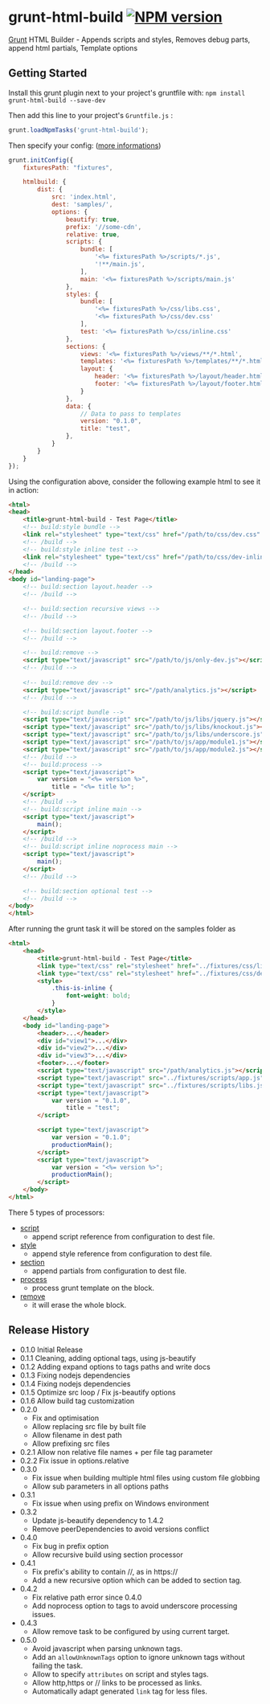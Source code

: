# grunt-html-build [![NPM version](https://badge.fury.io/js/grunt-html-build.png)](http://badge.fury.io/js/grunt-html-build)

[Grunt][grunt] HTML Builder - Appends scripts and styles, Removes debug parts, append html partials, Template options

## Getting Started

Install this grunt plugin next to your project's gruntfile with: `npm install grunt-html-build --save-dev`

Then add this line to your project's `Gruntfile.js` :

```javascript
grunt.loadNpmTasks('grunt-html-build');
```

Then specify your config: ([more informations][doc-options])

```javascript
grunt.initConfig({
    fixturesPath: "fixtures",

    htmlbuild: {
        dist: {
            src: 'index.html',
            dest: 'samples/',
            options: {
                beautify: true,
                prefix: '//some-cdn',
                relative: true,
                scripts: {
                    bundle: [
                        '<%= fixturesPath %>/scripts/*.js',
                        '!**/main.js',
                    ],
                    main: '<%= fixturesPath %>/scripts/main.js'
                },
                styles: {
                    bundle: [
                        '<%= fixturesPath %>/css/libs.css',
                        '<%= fixturesPath %>/css/dev.css'
                    ],
                    test: '<%= fixturesPath %>/css/inline.css'
                },
                sections: {
                    views: '<%= fixturesPath %>/views/**/*.html',
                    templates: '<%= fixturesPath %>/templates/**/*.html',
                    layout: {
                        header: '<%= fixturesPath %>/layout/header.html',
                        footer: '<%= fixturesPath %>/layout/footer.html'
                    }
                },
                data: {
                    // Data to pass to templates
                    version: "0.1.0",
                    title: "test",
                },
            }
        }
    }
});
```

Using the configuration above, consider the following example html to see it in action:

```html
<html>
<head>
    <title>grunt-html-build - Test Page</title>
    <!-- build:style bundle -->
    <link rel="stylesheet" type="text/css" href="/path/to/css/dev.css" />
    <!-- /build -->
    <!-- build:style inline test -->
    <link rel="stylesheet" type="text/css" href="/path/to/css/dev-inline.css" />
    <!-- /build -->
</head>
<body id="landing-page">
    <!-- build:section layout.header -->
    <!-- /build -->

    <!-- build:section recursive views -->
    <!-- /build -->

    <!-- build:section layout.footer -->
    <!-- /build -->

    <!-- build:remove -->
    <script type="text/javascript" src="/path/to/js/only-dev.js"></script>
    <!-- /build -->
    
    <!-- build:remove dev -->
    <script type="text/javascript" src="/path/analytics.js"></script>
    <!-- /build -->

    <!-- build:script bundle -->
    <script type="text/javascript" src="/path/to/js/libs/jquery.js"></script>
    <script type="text/javascript" src="/path/to/js/libs/knockout.js"></script>
    <script type="text/javascript" src="/path/to/js/libs/underscore.js"></script>
    <script type="text/javascript" src="/path/to/js/app/module1.js"></script>
    <script type="text/javascript" src="/path/to/js/app/module2.js"></script>
    <!-- /build -->
    <!-- build:process -->
    <script type="text/javascript">
        var version = "<%= version %>",
            title = "<%= title %>";
    </script>
    <!-- /build -->
    <!-- build:script inline main -->
    <script type="text/javascript">
        main();
    </script>
    <!-- /build -->
    <!-- build:script inline noprocess main -->
    <script type="text/javascript">
        main();
    </script>
    <!-- /build -->

    <!-- build:section optional test -->
    <!-- /build -->
</body>
</html>
```

After running the grunt task it will be stored on the samples folder as

```html
<html>
    <head>
        <title>grunt-html-build - Test Page</title>
        <link type="text/css" rel="stylesheet" href="../fixtures/css/libs.css" />
        <link type="text/css" rel="stylesheet" href="../fixtures/css/dev.css" />
        <style>
            .this-is-inline {
                font-weight: bold;
            }
        </style>
    </head>
    <body id="landing-page">
        <header>...</header>
        <div id="view1">...</div>
        <div id="view2">...</div>
        <div id="view3">...</div>
        <footer>...</footer>
        <script type="text/javascript" src="/path/analytics.js"></script>
        <script type="text/javascript" src="../fixtures/scripts/app.js"></script>
        <script type="text/javascript" src="../fixtures/scripts/libs.js"></script>
        <script type="text/javascript">
            var version = "0.1.0",
                title = "test";
        </script>

        <script type="text/javascript">
            var version = "0.1.0";
            productionMain();
        </script>
        <script type="text/javascript">
            var version = "<%= version %>";
            productionMain();
        </script>
    </body>
</html>
```

There 5 types of processors:

 * [script][doc-scripts-styles]
    * append script reference from configuration to dest file.
 * [style][doc-scripts-styles]
    * append style reference from configuration to dest file.
 * [section][doc-sections]
    * append partials from configuration to dest file.
 * [process][doc-process]
    * process grunt template on the block.
 * [remove][doc-remove]
    * it will erase the whole block.

[grunt]: https://github.com/gruntjs/grunt
[doc-options]: https://github.com/spatools/grunt-html-build/wiki/Task-Options
[doc-scripts-styles]: https://github.com/spatools/grunt-html-build/wiki/Linking-Scripts-and-Styles
[doc-sections]: https://github.com/spatools/grunt-html-build/wiki/Creating-HTML-Sections
[doc-process]: https://github.com/spatools/grunt-html-build/wiki/Using-HTML-as-Template
[doc-remove]: https://github.com/spatools/grunt-html-build/wiki/Removing-parts
[doc-reuse]: https://github.com/spatools/grunt-html-build/wiki/Creating-reusable-HTML-Layout-Template

## Release History
* 0.1.0 Initial Release
* 0.1.1 Cleaning, adding optional tags, using js-beautify
* 0.1.2 Adding expand options to tags paths and write docs
* 0.1.3 Fixing nodejs dependencies
* 0.1.4 Fixing nodejs dependencies
* 0.1.5 Optimize src loop / Fix js-beautify options
* 0.1.6 Allow build tag customization
* 0.2.0 
    * Fix and optimisation
    * Allow replacing src file by built file
    * Allow filename in dest path
    * Allow prefixing src files
* 0.2.1 Allow non relative file names + per file tag parameter
* 0.2.2 Fix issue in options.relative
* 0.3.0
    * Fix issue when building multiple html files using custom file globbing
    * Allow sub parameters in all options paths
* 0.3.1
    * Fix issue when using prefix on Windows environment
* 0.3.2
    * Update js-beautify dependency to 1.4.2
    * Remove peerDependencies to avoid versions conflict
* 0.4.0
    * Fix bug in prefix option
    * Allow recursive build using section processor
* 0.4.1
    * Fix prefix's ability to contain //, as in https://
    * Add a new recursive option which can be added to section tag.
* 0.4.2
    * Fix relative path error since 0.4.0
    * Add noprocess option to tags to avoid underscore processing issues.
* 0.4.3
    * Allow remove task to be configured by using current target.
* 0.5.0
    * Avoid javascript when parsing unknown tags.
    * Add an `allowUnknownTags` option to ignore unknown tags without failing the task.
    * Allow to specify `attributes` on script and styles tags.
    * Allow http,https or // links to be processed as links.
    * Automatically adapt generated `link` tag for less files.
